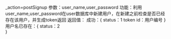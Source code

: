 _action=postSignup
参数：user_name,user_password
功能：利用user_name,user_password在user数据库中新建用户，在新建之前检查是否已经存在该用户，并生成token返回
返回值：
成功：{
	status：1
	token
	id：用户编号
}
用户名已存在：{
	status：2	
}


